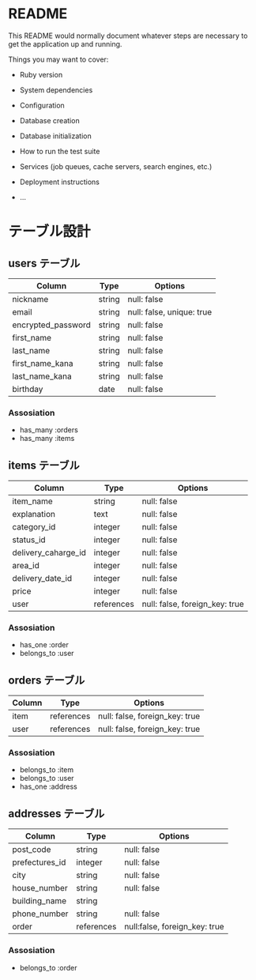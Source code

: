 # README

This README would normally document whatever steps are necessary to get the
application up and running.

Things you may want to cover:

* Ruby version

* System dependencies

* Configuration

* Database creation

* Database initialization

* How to run the test suite

* Services (job queues, cache servers, search engines, etc.)

* Deployment instructions

* ...

# テーブル設計

## users テーブル
| Column             | Type   | Options                   |
| ------------------ | ------ | ------------------------- |
| nickname           | string | null: false
| email              | string | null: false, unique: true |
| encrypted_password | string | null: false               |
| first_name         | string | null: false               |
| last_name          | string | null: false               |
| first_name_kana    | string | null: false               |
| last_name_kana     | string | null: false               |
| birthday           | date   | null: false               |

### Assosiation

- has_many :orders
- has_many :items


## items テーブル

| Column              | Type       | Options                        |
| --------------------| ---------- | ------------------------------ |
| item_name           | string     | null: false                    |
| explanation         | text       | null: false                    |
| category_id         | integer    | null: false                    |
| status_id           | integer    | null: false                    |
| delivery_caharge_id | integer    | null: false                    |
| area_id             | integer    | null: false                    |
| delivery_date_id    | integer    | null: false                    |
| price               | integer    | null: false                    | 
| user                | references | null: false, foreign_key: true |

### Assosiation

- has_one :order
- belongs_to :user


## orders テーブル

| Column           | Type       | Options                        |
| -----------------| ---------- | ------------------------------ |
| item             | references | null: false, foreign_key: true |
| user             | references | null: false, foreign_key: true |

### Assosiation

- belongs_to :item
- belongs_to :user
- has_one :address


## addresses テーブル

| Column           | Type       | Options                        |
| -----------------| ---------- | ------------------------------ |
| post_code        | string     | null: false                    |
| prefectures_id   | integer    | null: false                    |
| city             | string     | null: false                    |
| house_number     | string     | null: false                    |
| building_name    | string     |                                |
| phone_number     | string     | null: false                    |
| order            | references | null:false, foreign_key: true  |

### Assosiation

- belongs_to :order


